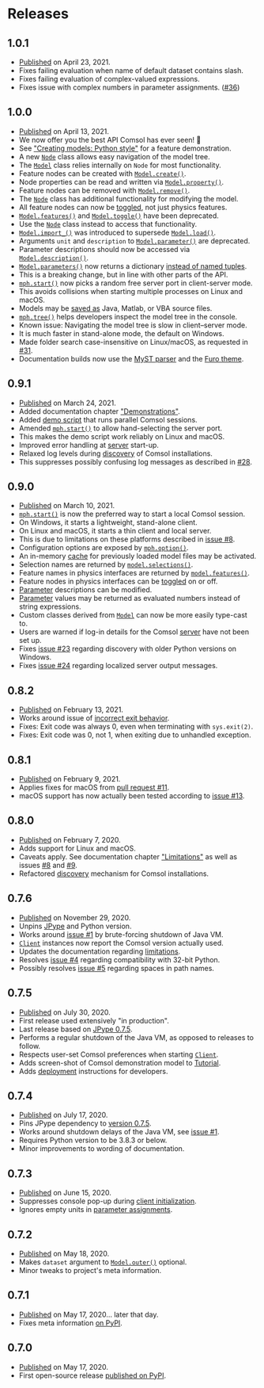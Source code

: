 ﻿# Releases

## 1.0.1
* [Published](https://pypi.org/project/MPh/1.0.1) on April 23, 2021.
* Fixes failing evaluation when name of default dataset contains slash.
* Fixes failing evaluation of complex-valued expressions.
* Fixes issue with complex numbers in parameter assignments. ([#36](https://github.com/MPh-py/MPh/issues/36))

## 1.0.0
* [Published](https://pypi.org/project/MPh/1.0.0) on April 13, 2021.
* We now offer you the best API Comsol has ever seen! 🎉
* See ["Creating models: Python style"](https://mph.readthedocs.io/en/1.0/demonstrations.html#creating-models-python-style) for a feature demonstration.
* A new [`Node`](https://mph.readthedocs.io/en/1.0/api/mph.Node.html) class allows easy navigation of the model tree.
* The [`Model`](https://mph.readthedocs.io/en/1.0/api/mph.Model.html) class relies internally on `Node` for most functionality.
* Feature nodes can be created with [`Model.create()`](https://mph.readthedocs.io/en/1.0/api/mph.Model.html#mph.Model.create).
* Node properties can be read and written via [`Model.property()`](https://mph.readthedocs.io/en/1.0/api/mph.Model.html#mph.Model.property).
* Feature nodes can be removed with [`Model.remove()`](https://mph.readthedocs.io/en/1.0/api/mph.Model.html#mph.Model.remove).
* The [`Node`](https://mph.readthedocs.io/en/1.0/api/mph.Node.html) class has additional functionality for modifying the model.
* All feature nodes can now be [toggled](https://mph.readthedocs.io/en/1.0/api/mph.Node.html#mph.Node.toggle), not just physics features.
* [`Model.features()`](https://mph.readthedocs.io/en/0.9/api/mph.Model.html#mph.Model.features) and [`Model.toggle()`](https://mph.readthedocs.io/en/0.9/api/mph.Model.html#mph.Model.toggle) have been deprecated.
* Use the [`Node`](https://mph.readthedocs.io/en/1.0/api/mph.Node.html) class instead to access that functionality.
* [`Model.import_()`](https://mph.readthedocs.io/en/1.0/api/mph.Model.html#mph.Model.import_) was introduced to supersede [`Model.load()`](https://mph.readthedocs.io/en/0.9/api/mph.Model.html#mph.Model.load).
* Arguments `unit` and `description` to [`Model.parameter()`](https://mph.readthedocs.io/en/1.0/api/mph.Model.html#mph.Model.parameter) are deprecated.
* Parameter descriptions should now be accessed via [`Model.description()`](https://mph.readthedocs.io/en/1.0/api/mph.Model.html#mph.Model.description).
* [`Model.parameters()`](https://mph.readthedocs.io/en/1.0/api/mph.Model.html#mph.Model.parameters) now returns a dictionary [instead of named tuples](https://mph.readthedocs.io/en/0.9/api/mph.Model.html#mph.Model.parameters).
* This is a breaking change, but in line with other parts of the API.
* [`mph.start()`](https://mph.readthedocs.io/en/1.0/api/mph.start.html) now picks a random free server port in client-server mode.
* This avoids collisions when starting multiple processes on Linux and macOS.
* Models may be [saved as](https://mph.readthedocs.io/en/1.0/api/mph.Model.html#mph.Model.save) Java, Matlab, or VBA source files.
* [`mph.tree()`](https://mph.readthedocs.io/en/1.0/api/mph.tree.html) helps developers inspect the model tree in the console.
* Known issue: Navigating the model tree is slow in client–server mode.
* It is much faster in stand-alone mode, the default on Windows.
* Made folder search case-insensitive on Linux/macOS, as requested in [#31](https://github.com/MPh-py/MPh/issues/31).
* Documentation builds now use the [MyST parser](https://github.com/executablebooks/MyST-Parser) and the [Furo theme](https://github.com/pradyunsg/furo).

## 0.9.1
* [Published](https://pypi.org/project/MPh/0.9.1) on March 24, 2021.
* Added documentation chapter ["Demonstrations"](https://mph.readthedocs.io/en/0.9/demonstrations.html).
* Added [demo script](https://github.com/MPh-py/MPh/blob/72624ea6d92f009af07b3c7468084ab2a62dccfb/demos/worker_pool.py) that runs parallel Comsol sessions.
* Amended [`mph.start()`](https://mph.readthedocs.io/en/0.9/api/mph.start.html#mph.start) to allow hand-selecting the server port.
* This makes the demo script work reliably on Linux and macOS.
* Improved error handling at [server](https://mph.readthedocs.io/en/0.9/api/mph.Server.html#mph.Server) start-up.
* Relaxed log levels during [discovery](https://mph.readthedocs.io/en/0.9/api/mph.discovery.html) of Comsol installations.
* This suppresses possibly confusing log messages as described in [#28](https://github.com/MPh-py/MPh/issues/28).

## 0.9.0
* [Published](https://pypi.org/project/MPh/0.9.0) on March 10, 2021.
* [`mph.start()`](https://mph.readthedocs.io/en/0.9/api/mph.start.html) is now the preferred way to start a local Comsol session.
* On Windows, it starts a lightweight, stand-alone client.
* On Linux and macOS, it starts a thin client and local server.
* This is due to limitations on these platforms described in [issue #8](https://github.com/MPh-py/MPh/issues/8).
* Configuration options are exposed by [`mph.option()`](https://mph.readthedocs.io/en/0.9/api/mph.config.html#mph.config.option).
* An in-memory [cache](https://mph.readthedocs.io/en/0.9/api/mph.Client.html#mph.Client.caching) for previously loaded model files may be activated.
* Selection names are returned by [`model.selections()`](https://mph.readthedocs.io/en/0.9/api/mph.Model.html#mph.Model.selections).
* Feature names in physics interfaces are returned by [`model.features()`](https://mph.readthedocs.io/en/0.9/api/mph.Model.html#mph.Model.features).
* Feature nodes in physics interfaces can be [toggled](https://mph.readthedocs.io/en/0.9/api/mph.Model.html#mph.Model.toggle) on or off.
* [Parameter](https://mph.readthedocs.io/en/0.9/api/mph.Model.html#mph.Model.parameter) descriptions can be modified.
* [Parameter](https://mph.readthedocs.io/en/0.9/api/mph.Model.html#mph.Model.parameter) values may be returned as evaluated numbers instead of string expressions.
* Custom classes derived from [`Model`](https://mph.readthedocs.io/en/0.9/api/mph.Model.html#mph.Model) can now be more easily type-cast to.
* Users are warned if log-in details for the Comsol [server](https://mph.readthedocs.io/en/0.9/api/mph.Server.html#mph.Server) have not been set up.
* Fixes [issue #23](https://github.com/MPh-py/MPh/issues/23) regarding discovery with older Python versions on Windows.
* Fixes [issue #24](https://github.com/MPh-py/MPh/issues/24) regarding localized server output messages.

## 0.8.2
* [Published](https://pypi.org/project/MPh/0.8.2) on February 13, 2021.
* Works around issue of [incorrect exit behavior](https://github.com/MPh-py/MPh/issues/15).
* Fixes: Exit code was always 0, even when terminating with `sys.exit(2)`.
* Fixes: Exit code was 0, not 1, when exiting due to unhandled exception.

## 0.8.1
* [Published](https://pypi.org/project/MPh/0.8.1) on February 9, 2021.
* Applies fixes for macOS from [pull request #11](https://github.com/MPh-py/MPh/pull/11).
* macOS support has now actually been tested according to [issue #13](https://github.com/MPh-py/MPh/issues/13).

## 0.8.0
* [Published](https://pypi.org/project/MPh/0.8.0) on February 7, 2020.
* Adds support for Linux and macOS.
* Caveats apply. See documentation chapter ["Limitations"](https://mph.readthedocs.io/en/0.8/limitations.html) as well as issues [#8](https://github.com/MPh-py/MPh/issues/8) and [#9](https://github.com/MPh-py/MPh/issues/9).
* Refactored [discovery](https://mph.readthedocs.io/en/0.8/api/mph.discovery.html) mechanism for Comsol installations.

## 0.7.6
* [Published](https://pypi.org/project/MPh/0.7.6) on November 29, 2020.
* Unpins [JPype](https://pypi.org/project/JPype1) and Python version.
* Works around [issue #1](https://github.com/MPh-py/MPh/issues/1) by brute-forcing shutdown of Java VM.
* [`Client`](https://mph.readthedocs.io/en/0.7/api/mph.Client.html) instances now report the Comsol version actually used.
* Updates the documentation regarding [limitations](https://mph.readthedocs.io/en/0.7/limitations.html).
* Resolves [issue #4](https://github.com/MPh-py/MPh/issues/4) regarding compatibility with 32-bit Python.
* Possibly resolves [issue #5](https://github.com/MPh-py/MPh/issues/5) regarding spaces in path names.

## 0.7.5
* [Published](https://pypi.org/project/MPh/0.7.5) on July 30, 2020.
* First release used extensively "in production".
* Last release based on [JPype 0.7.5](https://github.com/jpype-project/jpype/releases/tag/v0.7.5).
* Performs a regular shutdown of the Java VM, as opposed to releases to follow.
* Respects user-set Comsol preferences when starting [`Client`](https://mph.readthedocs.io/en/0.7/api/mph.Client.html).
* Adds screen-shot of Comsol demonstration model to [Tutorial](https://mph.readthedocs.io/en/0.7/tutorial.html).
* Adds [deployment](https://github.com/MPh-py/MPh/tree/a86f77a7b26e24e314c01639b846a3ee927f1e6d/deploy) instructions for developers.

## 0.7.4
* [Published](https://pypi.org/project/MPh/0.7.4) on July 17, 2020.
* Pins JPype dependency to [version 0.7.5](https://github.com/jpype-project/jpype/releases/tag/v0.7.5).
* Works around shutdown delays of the Java VM, see [issue #1](https://github.com/MPh-py/MPh/issues/1).
* Requires Python version to be 3.8.3 or below.
* Minor improvements to wording of documentation.

## 0.7.3
* [Published](https://pypi.org/project/MPh/0.7.3) on June 15, 2020.
* Suppresses console pop-up during [client initialization](https://mph.readthedocs.io/en/0.7/api/mph.Client.html).
* Ignores empty units in [parameter assignments](https://mph.readthedocs.io/en/0.7/api/mph.Model.html#mph.Model.parameter).

## 0.7.2
* [Published](https://pypi.org/project/MPh/0.7.2) on May 18, 2020.
* Makes `dataset` argument to [`Model.outer()`](https://mph.readthedocs.io/en/0.7/api/mph.Model.html#mph.Model.outer) optional.
* Minor tweaks to project's meta information.

## 0.7.1
* [Published](https://pypi.org/project/MPh/0.7.1) on May 17, 2020… later that day.
* Fixes meta information [on PyPI](https://pypi.org/project/MPh).

## 0.7.0
* [Published](https://pypi.org/project/MPh/0.7.0) on May 17, 2020.
* First open-source release [published on PyPI](https://pypi.org/project/MPh#history).

